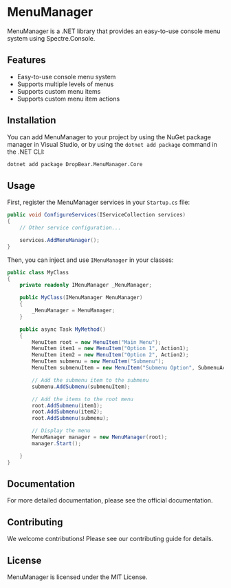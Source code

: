# MenuManager 

MenuManager is a .NET library that provides an easy-to-use console menu system using Spectre.Console. 

## Features 

- Easy-to-use console menu system
- Supports multiple levels of menus
- Supports custom menu items
- Supports custom menu item actions
  
## Installation 

You can add MenuManager to your project by using the NuGet package manager in Visual Studio, or by using the `dotnet add package` command in the .NET CLI: 

```bash 
dotnet add package DropBear.MenuManager.Core 
``` 

## Usage 

First, register the MenuManager services in your `Startup.cs` file: 

```csharp 
public void ConfigureServices(IServiceCollection services) 
{ 
    // Other service configuration... 

    services.AddMenuManager(); 
} 
``` 

Then, you can inject and use `IMenuManager` in your classes: 

```csharp 
public class MyClass 
{ 
    private readonly IMenuManager _MenuManager; 

    public MyClass(IMenuManager MenuManager) 
    { 
        _MenuManager = MenuManager; 
    } 

    public async Task MyMethod() 
    { 
        MenuItem root = new MenuItem("Main Menu");
        MenuItem item1 = new MenuItem("Option 1", Action1);
        MenuItem item2 = new MenuItem("Option 2", Action2);
        MenuItem submenu = new MenuItem("Submenu");
        MenuItem submenuItem = new MenuItem("Submenu Option", SubmenuAction);

        // Add the submenu item to the submenu
        submenu.AddSubmenu(submenuItem);

        // Add the items to the root menu
        root.AddSubmenu(item1);
        root.AddSubmenu(item2);
        root.AddSubmenu(submenu);

        // Display the menu
        MenuManager manager = new MenuManager(root);
        manager.Start();

    } 
} 
``` 

## Documentation 

For more detailed documentation, please see the official documentation. 

## Contributing 

We welcome contributions! Please see our contributing guide for details. 

## License 

MenuManager is licensed under the MIT License. 
